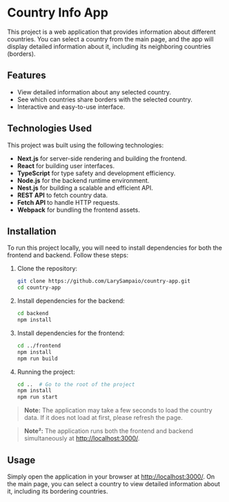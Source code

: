 # **Country Info App**

This project is a web application that provides information about different countries. You can select a country from the main page, and the app will display detailed information about it, including its neighboring countries (borders).

## **Features**

- View detailed information about any selected country.
- See which countries share borders with the selected country.
- Interactive and easy-to-use interface.

## **Technologies Used**

This project was built using the following technologies:

- **Next.js** for server-side rendering and building the frontend.
- **React** for building user interfaces.
- **TypeScript** for type safety and development efficiency.
- **Node.js** for the backend runtime environment.
- **Nest.js** for building a scalable and efficient API.
- **REST API** to fetch country data.
- **Fetch API** to handle HTTP requests.
- **Webpack** for bundling the frontend assets.

## **Installation**

To run this project locally, you will need to install dependencies for both the frontend and backend. Follow these steps:

1. Clone the repository:
   ```bash
   git clone https://github.com/LarySampaio/country-app.git
   cd country-app
   ```

2. Install dependencies for the backend:
   ```bash
   cd backend
   npm install
   ```

3. Install dependencies for the frontend:
   ```bash
   cd ../frontend
   npm install
   npm run build
   ```

4. Running the project:
   ```bash
   cd ..  # Go to the root of the project
   npm install
   npm run start
   ```

> **Note:** The application may take a few seconds to load the country data. If it does not load at first, please refresh the page.

> **Note²:** The application runs both the frontend and backend simultaneously at [http://localhost:3000/](http://localhost:3000/).

## **Usage**

Simply open the application in your browser at [http://localhost:3000/](http://localhost:3000/). On the main page, you can select a country to view detailed information about it, including its bordering countries.
